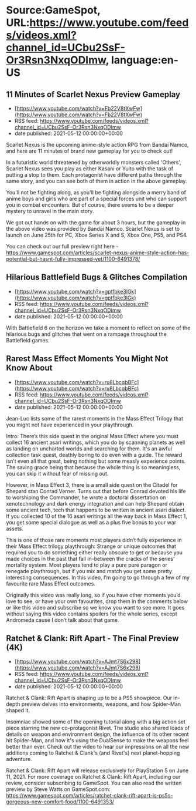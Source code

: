 # Source:GameSpot, URL:https://www.youtube.com/feeds/videos.xml?channel_id=UCbu2SsF-Or3Rsn3NxqODImw, language:en-US

## 11 Minutes of Scarlet Nexus Preview Gameplay
 - [https://www.youtube.com/watch?v=Fb22V8tXwFw](https://www.youtube.com/watch?v=Fb22V8tXwFw)
 - RSS feed: https://www.youtube.com/feeds/videos.xml?channel_id=UCbu2SsF-Or3Rsn3NxqODImw
 - date published: 2021-05-12 00:00:00+00:00

Scarlet Nexus is the upcoming anime-style action RPG from Bandai Namco, and here are 11 minutes of brand new gameplay for you to check out!

In a futuristic world threatened by otherworldly monsters called 'Others', Scarlet Nexus sees you play as either Kasani or Yuito with the task of putting a stop to them. Each protagonist have different paths through the same story, and you can see both of them in action in the above gameplay.

You'll not be fighting along, as you'll be fighting alongside a merry band of anime boys and girls who are part of a special forces unit who can support you in combat encounters. But of course, there seems to be a deeper mystery to unravel in the main story.

We got out hands on with the game for about 3 hours, but the gameplay in the above video was provided by Bandai Namco. Scarlet Nexus is set to launch on June 25th for PC, Xbox Series X and S, Xbox One, PS5, and PS4.

You can check out our full preview right here - https://www.gamespot.com/articles/scarlet-nexus-anime-style-action-has-potential-but-hasnt-fully-impressed-yet/1100-6491378/

## Hilarious Battlefield Bugs & Glitches Compilation
 - [https://www.youtube.com/watch?v=gptfbke3lGk](https://www.youtube.com/watch?v=gptfbke3lGk)
 - RSS feed: https://www.youtube.com/feeds/videos.xml?channel_id=UCbu2SsF-Or3Rsn3NxqODImw
 - date published: 2021-05-12 00:00:00+00:00

With Battlefield 6 on the horizon we take a moment to reflect on some of the hilarious bugs and glitches that went on a rampage throughout the Battlefield games.

## Rarest Mass Effect Moments You Might Not Know About
 - [https://www.youtube.com/watch?v=ru8LbcqbBFc](https://www.youtube.com/watch?v=ru8LbcqbBFc)
 - RSS feed: https://www.youtube.com/feeds/videos.xml?channel_id=UCbu2SsF-Or3Rsn3NxqODImw
 - date published: 2021-05-12 00:00:00+00:00

Jean-Luc lists some of the rarest moments in the Mass Effect Trilogy that you might not have experienced in your playthrough.

Intro:
There’s this side quest in the original Mass Effect where you must collect 16 ancient asari writings, which you do by scanning planets as well as landing on uncharted worlds and searching for them. It's an awful collection task quest, deathly boring to do even with a guide. The reward isn’t even all that great, being nothing but some measly experience points.  The saving grace being that because the whole thing is so meaningless, you can skip it without fear of missing out.

However, in Mass Effect 3, there is a small side quest on the Citadel for Shepard stan Conrad Verner. Turns out that before Conrad devoted his life to worshiping the Commander, he wrote a doctoral dissertation on xenotechnology and dark energy integration and can help Shepard obtain some ancient tech, tech that happens to be written in ancient asari dialect. If you collected 10 of the 16 asari writings all the way back in Mass Effect 1, you get some special dialogue as well as a plus five bonus to your war assets.

This is one of those rare moments most players didn’t fully experience in their Mass Effect trilogy playthrough: Strange or unique outcomes that required you to do something either really obscure to get or because you made choices in the past that fall in-between the cracks of the series’ mortality system. Most players tend to play a pure pure paragon or renegade playthrough, but if you mix and match you get some pretty interesting consequences. In this video, I’m going to go through a few of my favourite rare Mass Effect outcomes.

Originally this video was really long, so if you have other moments you’d love to see, or have your own favourites, drop them in the comments below or like this video and subscribe so we know you want to see more. It goes without saying this video contains spoilers for the whole series, except Andromeda cause I don’t talk about that game.

## Ratchet & Clank: Rift Apart - The Final Preview (4K)
 - [https://www.youtube.com/watch?v=AJmt7S6x298](https://www.youtube.com/watch?v=AJmt7S6x298)
 - RSS feed: https://www.youtube.com/feeds/videos.xml?channel_id=UCbu2SsF-Or3Rsn3NxqODImw
 - date published: 2021-05-12 00:00:00+00:00

Ratchet & Clank: Rift Apart is shaping up to be a PS5 showpiece. Our in-depth preview delves into environments, weapons, and how Spider-Man shaped it.

Insomniac showed some of the opening tutorial along with a big action set piece starring the new co-protagonist Rivet. The studio also shared loads of details on weapon and environment design, the influence of its other recent hit Spider-Man, and how it's using the DualSense to make the weapons feel better than ever. Check out the video to hear our impressions on all the new additions coming to Ratchet & Clank's (and Rivet's) next planet-hopping adventure.

Ratchet & Clank: Rift Apart will release exclusively for PlayStation 5 on June 11, 2021. For more coverage on Ratchet & Clank: Rift Apart, including our review, consider subscribing to GameSpot. You can also read the written preview by Steve Watts on GameSpot.com: https://www.gamespot.com/articles/ratchet-clank-rift-apart-is-ps5s-gorgeous-new-comfort-food/1100-6491353/

